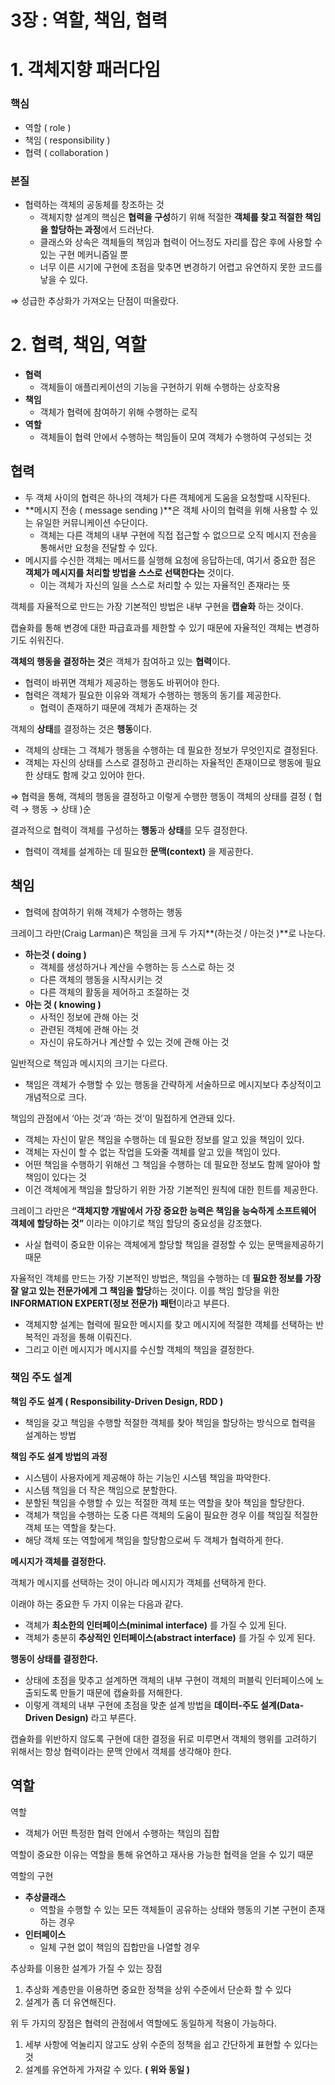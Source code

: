 # 3장 : 역할, 책임, 협력

# 1. 객체지향 패러다임

### **핵심**

- 역할 ( role )
- 책임 ( responsibility )
- 협력 ( collaboration )

### 본질

- 협력하는 객체의 공동체를 창조하는 것
    - 객체지향 설계의 핵심은 **협력을 구성**하기 위해 적절한 **객체를 찾고 적절한 책임을 할당하는 과정**에서 드러난다.
    - 클래스와 상속은 객체들의 책임과 협력이 어느정도 자리를 잡은 후에 사용할 수 있는 구현 메커니즘일 뿐
    - 너무 이른 시기에 구현에 초점을 맞추면 변경하기 어렵고 유연하지 못한 코드를 낳을 수 있다.

⇒ 성급한 추상화가 가져오는 단점이 떠올랐다.

# 2. 협력, 책임, 역할

- **협력**
    - 객체들이 애플리케이션의 기능을 구현하기 위해 수행하는 상호작용
- **책임**
    - 객체가 협력에 참여하기 위해 수행하는 로직
- **역할**
    - 객체들이 협력 안에서 수행하는 책임들이 모여 객체가 수행하여 구성되는 것

## 협력

- 두 객체 사이의 협력은 하나의 객체가 다른 객체에게 도움을 요청할때 시작된다.
- **메시지 전송 ( message sending )**은 객체 사이의 협력을 위해 사용할 수 있는 유일한 커뮤니케이션 수단이다.
    - 객체는 다른 객체의 내부 구현에 직접 접근할 수 없으므로 오직 메시지 전송을 통해서만 요청을 전달할 수 있다.
- 메시지를 수신한 객체는 메서드를 실행해 요청에 응답하는데, 여기서 중요한 점은 **객체가 메시지를 처리할 방법을 스스로 선택한다는** 것이다.
    - 이는 객체가 자신의 일을 스스로 처리할 수 있는 자율적인 존재라는 뜻

객체를 자율적으로 만드는 가장 기본적인 방법은 내부 구현을 **캡슐화** 하는 것이다.

캡슐화를 통해 변경에 대한 파급효과를 제한할 수 있기 때문에 자율적인 객체는 변경하기도 쉬워진다.

**객체의 행동을 결정하는 것**은 객체가 참여하고 있는 **협력**이다.

- 협력이 바뀌면 객체가 제공하는 행동도 바뀌어야 한다.
- 협력은 객체가 필요한 이유와 객체가 수행하는 행동의 동기를 제공한다.
    - 협력이 존재하기 때문에 객체가 존재하는 것

객체의 **상태**를 결정하는 것은 **행동**이다.

- 객체의 상태는 그 객체가 행동을 수행하는 데 필요한 정보가 무엇인지로 결정된다.
- 객체는 자신의 상태를 스스로 결정하고 관리하는 자율적인 존재이므로 행동에 필요한 상태도 함께 갖고 있어야 한다.

⇒ 협력을 통해, 객체의 행동을 결정하고 이렇게 수행한 행동이 객체의 상태를 결정 ( 협력 → 행동 → 상태 )순

결과적으로 협력이 객체를 구성하는 **행동**과 **상태**를 모두 결정한다.

- 협력이 객체를 설계하는 데 필요한 **문맥(context)** 을 제공한다.

## 책임

- 협력에 참여하기 위해 객체가 수행하는 행동

크레이그 라만(Craig Larman)은 책임을 크게 두 가지**(하는것 / 아는것 )**로 나눈다.

- **하는것 ( doing )**
    - 객체를 생성하거나 계산을 수행하는 등 스스로 하는 것
    - 다른 객체의 행동을 시작시키는 것
    - 다른 객체의 활동을 제어하고 조절하는 것
- **아는 것 ( knowing )**
    - 사적인 정보에 관해 아는 것
    - 관련된 객체에 관해 아는 것
    - 자신이 유도하거나 계산할 수 있는 것에 관해 아는 것

일반적으로 책임과 메시지의 크기는 다르다.

- 책임은 객체가 수행할 수 있는 행동을 간략하게 서술하므로 메시지보다 추상적이고 개념적으로 크다.

책임의 관점에서 ‘아는 것’과 ‘하는 것’이 밀접하게 연관돼 있다.

- 객체는 자신이 맡은 책임을 수행하는 데 필요한 정보를 알고 있을 책임이 있다.
- 객체는 자신이 할 수 없는 작업을 도와줄 객체를 알고 있을 책임이 있다.
- 어떤 책임을 수행하기 위해선 그 책임을 수행하는 데 필요한 정보도 함께 알아야 할 책임이 있다는 것
- 이건 객체에게 책임을 할당하기 위한 가장 기본적인 원칙에 대한 힌트를 제공한다.

크레이그 라만은 **“객체지향 개발에서 가장 중요한 능력은 책임을 능숙하게 소프트웨어 객체에 할당하는 것”** 이라는 이야기로 책임 할당의 중요성을 강조했다.

- 사실 협력이 중요한 이유는 객체에게 할당할 책임을 결정할 수 있는 문맥을제공하기 때문

자율적인 객체를 만드는 가장 기본적인 방법은, 책임을 수행하는 데 **필요한 정보를 가장 잘 알고 있는 전문가에게 그 책임을 할당**하는 것이다. 이를 책임 할당을 위한 **INFORMATION EXPERT(정보 전문가) 패턴**이라고 부른다.

- 객체지향 설계는 협력에 필요한 메시지를 찾고 메시지에 적절한 객체를 선택하는 반복적인 과정을 통해 이뤄진다.
- 그리고 이런 메시지가 메시지를 수신할 객체의 책임을 결정한다.

### 책임 주도 설계

**책임 주도 설계 ( Responsibility-Driven Design, RDD )**

- 책임을 갖고 책임을 수행할 적절한 객체를 찾아 책임을 할당하는 방식으로 협력을 설계하는 방법

**책임 주도 설계 방법의 과정**

- 시스템이 사용자에게 제공해야 하는 기능인 시스템 책임을 파악한다.
- 시스템 책임을 더 작은 책임으로 분할한다.
- 분할된 책임을 수행할 수 있는 적절한 객체 또는 역할을 찾아 책임을 할당한다.
- 객체가 책임을 수행하는 도중 다른 객체의 도움이 필요한 경우 이를 책임질 적절한 객체 또는 역할을 찾는다.
- 해당 객체 또는 역할에게 책임을 할당함으로써 두 객체가 협력하게 한다.

**메시지가 객체를 결정한다.**

객체가 메시지를 선택하는 것이 아니라 메시지가 객체를 선택하게 한다.

이래야 하는 중요한 두 가지 이유는 다음과 같다.

- 객체가 **최소한의 인터페이스(minimal interface)** 를 가질 수 있게 된다.
- 객체가 충분히 **추상적인 인터페이스(abstract interface)** 를 가질 수 있게 된다.

**행동이 상태를 결정한다.**

- 상태에 초점을 맞추고 설계하면 객체의 내부 구현이 객체의 퍼블릭 인터페이스에 노출되도록 만들기 때문에 캡슐화를 저해한다.
- 이렇게 객체의 내부 구현에 초점을 맞춘 설계 방법을 **데이터-주도 설계(Data-Driven Design)** 라고 부른다.

캡슐화를 위반하지 않도록 구현에 대한 결정을 뒤로 미루면서 객체의 행위를 고려하기 위해서는 항상 협력이라는 문맥 안에서 객체를 생각해야 한다.

## 역할

역할

- 객체가 어떤 특정한 협력 안에서 수행하는 책임의 집합

역할이 중요한 이유는 역할을 통해 유연하고 재사용 가능한 협력을 얻을 수 있기 때문

역할의 구현

- **추상클래스**
    - 역할을 수행할 수 있는 모든 객체들이 공유하는 상태와 행동의 기본 구현이 존재하는 경우
- **인터페이스**
    - 일체 구현 없이 책임의 집합만을 나열할 경우

추상화를 이용한 설계가 가질 수 있는 장점

1. 추상화 계층만을 이용하면 중요한 정책을 상위 수준에서 단순화 할 수 있다
2. 설계가 좀 더 유연해진다.

위 두 가지의 장점은 협력의 관점에서 역할에도 동일하게 적용이 가능하다.

1. 세부 사항에 억눌리지 않고도 상위 수준의 정책을 쉽고 간단하게 표현할 수 있다는 것
2. 설계를 유연하게 가져갈 수 있다. **( 위와 동일 )**
